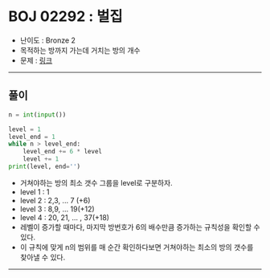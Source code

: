 # BOJ 02292 : 벌집
- 난이도 : Bronze 2
- 목적하는 방까지 가는데 거치는 방의 개수
- 문제 : [링크](https://www.acmicpc.net/problem/2355)

---  

## 풀이
```python
n = int(input())

level = 1
level_end = 1
while n > level_end:
    level_end += 6 * level
    level += 1
print(level, end='')

```
- 거쳐야하는 방의 최소 갯수 그룹을 level로 구분하자.
- level 1 : 1
- level 2 : 2,3, ... 7 (+6)
- level 3 : 8,9, ... 19(+12)
- level 4 : 20, 21, ... , 37(+18)
- 레벨이 증가할 때마다, 마지막 방번호가 6의 배수만큼 증가하는 규칙성을 확인할 수 있다.
- 이 규칙에 맞게 n의 범위를 매 순간 확인하다보면 거쳐야하는 최소의 방의 갯수를 찾아낼 수 있다.

---
